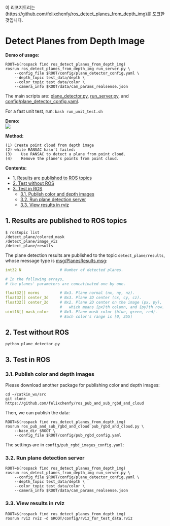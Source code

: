 이 리포지토리는 (https://github.com/felixchenfy/ros_detect_planes_from_depth_img)를 포크한 것입니다.

Detect Planes from Depth Image
=======================================

**Demo of usage:**  
```
ROOT=$(rospack find ros_detect_planes_from_depth_img)
rosrun ros_detect_planes_from_depth_img run_server.py \
    --config_file $ROOT/config/plane_detector_config.yaml \
    --depth_topic test_data/depth \
    --color_topic test_data/color \
    --camera_info $ROOT/data/cam_params_realsense.json
```

The main scripts are: [plane_detector.py](plane_detector.py), [run_server.py](run_server.py), and [config/plane_detector_config.yaml](config/plane_detector_config.yaml).

For a fast unit test, run: `bash run_unit_test.sh`

**Demo:**  
![](doc/res_demo.gif)


**Method:**
```
(1) Create point cloud from depth image
(2) while RANSAC hasn't failed:
(3)    Use RANSAC to detect a plane from point cloud.
(4)    Remove the plane's points from point cloud.
```

**Contents:**
  * [1. Results are published to ROS topics](#1-results-are-published-to-ros-topics)
  * [2. Test without ROS](#2-test-without-ros)
  * [3. Test in ROS](#3-test-in-ros)
    + [3.1. Publish color and depth images](#31-publish-color-and-depth-images)
    + [3.2. Run plane detection server](#32-run-plane-detection-server)
    + [3.3. View results in rviz](#33-view-results-in-rviz)

## 1. Results are published to ROS topics

```
$ rostopic list
/detect_plane/colored_mask
/detect_plane/image_viz
/detect_plane/results
```

The plane detection results are published to the topic `detect_plane/results`, whose message type is [msg/PlanesResults.msg](msg/PlanesResults.msg):
``` yaml
int32 N                 # Number of detected planes.

# In the following arrays, 
# the planes' parameters are concatinated one by one.

float32[] norms         # Nx3. Plane normal (nx, ny, nz).
float32[] center_3d     # Nx3. Plane 3D center (cx, cy, cz).
float32[] center_2d     # Nx2. Plane 2D center on the image (px, py),
                        #   which means {px}th column, and {py}th row.
uint16[] mask_color     # Nx3. Plane mask color (blue, green, red). 
                        # Each color's range is [0, 255]
```


## 2. Test without ROS
```
python plane_detector.py
```

## 3. Test in ROS


### 3.1. Publish color and depth images
Please download another package for publishing color and depth images:
```
cd ~/catkin_ws/src
git clone https://github.com/felixchenfy/ros_pub_and_sub_rgbd_and_cloud
```

Then, we can publish the data:
```
ROOT=$(rospack find ros_detect_planes_from_depth_img)
rosrun ros_pub_and_sub_rgbd_and_cloud pub_rgbd_and_cloud.py \
    --base_dir $ROOT \
    --config_file $ROOT/config/pub_rgbd_config.yaml
```
The settings are in `config/pub_rgbd_images_config.yaml`:

### 3.2. Run plane detection server
```
ROOT=$(rospack find ros_detect_planes_from_depth_img)
rosrun ros_detect_planes_from_depth_img run_server.py \
    --config_file $ROOT/config/plane_detector_config.yaml \
    --depth_topic test_data/depth \
    --color_topic test_data/color \
    --camera_info $ROOT/data/cam_params_realsense.json
```

### 3.3. View results in rviz
```
ROOT=$(rospack find ros_detect_planes_from_depth_img)
rosrun rviz rviz -d $ROOT/config/rviz_for_test_data.rviz
```

